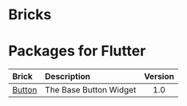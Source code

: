 # Bricks

# Packages for Flutter

| Brick                      | Description            | Version | 
|:---------------------------|:-----------------------|:-------:|
| [Button](./bricks/_button) | The Base Button Widget |   1.0   |